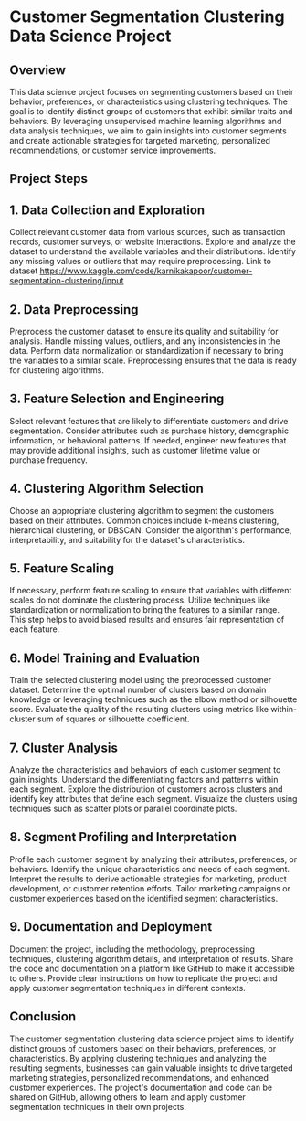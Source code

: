 
# Customer Segmentation Clustering Data Science Project
## Overview
This data science project focuses on segmenting customers based on their behavior, preferences, or characteristics using clustering techniques. The goal is to identify distinct groups of customers that exhibit similar traits and behaviors. By leveraging unsupervised machine learning algorithms and data analysis techniques, we aim to gain insights into customer segments and create actionable strategies for targeted marketing, personalized recommendations, or customer service improvements.

## Project Steps
## 1. Data Collection and Exploration
Collect relevant customer data from various sources, such as transaction records, customer surveys, or website interactions. Explore and analyze the dataset to understand the available variables and their distributions. Identify any missing values or outliers that may require preprocessing. Link to dataset https://www.kaggle.com/code/karnikakapoor/customer-segmentation-clustering/input

## 2. Data Preprocessing
Preprocess the customer dataset to ensure its quality and suitability for analysis. Handle missing values, outliers, and any inconsistencies in the data. Perform data normalization or standardization if necessary to bring the variables to a similar scale. Preprocessing ensures that the data is ready for clustering algorithms.

## 3. Feature Selection and Engineering
Select relevant features that are likely to differentiate customers and drive segmentation. Consider attributes such as purchase history, demographic information, or behavioral patterns. If needed, engineer new features that may provide additional insights, such as customer lifetime value or purchase frequency.

## 4. Clustering Algorithm Selection
Choose an appropriate clustering algorithm to segment the customers based on their attributes. Common choices include k-means clustering, hierarchical clustering, or DBSCAN. Consider the algorithm's performance, interpretability, and suitability for the dataset's characteristics.

## 5. Feature Scaling
If necessary, perform feature scaling to ensure that variables with different scales do not dominate the clustering process. Utilize techniques like standardization or normalization to bring the features to a similar range. This step helps to avoid biased results and ensures fair representation of each feature.

## 6. Model Training and Evaluation
Train the selected clustering model using the preprocessed customer dataset. Determine the optimal number of clusters based on domain knowledge or leveraging techniques such as the elbow method or silhouette score. Evaluate the quality of the resulting clusters using metrics like within-cluster sum of squares or silhouette coefficient.

## 7. Cluster Analysis
Analyze the characteristics and behaviors of each customer segment to gain insights. Understand the differentiating factors and patterns within each segment. Explore the distribution of customers across clusters and identify key attributes that define each segment. Visualize the clusters using techniques such as scatter plots or parallel coordinate plots.

## 8. Segment Profiling and Interpretation
Profile each customer segment by analyzing their attributes, preferences, or behaviors. Identify the unique characteristics and needs of each segment. Interpret the results to derive actionable strategies for marketing, product development, or customer retention efforts. Tailor marketing campaigns or customer experiences based on the identified segment characteristics.

## 9. Documentation and Deployment
Document the project, including the methodology, preprocessing techniques, clustering algorithm details, and interpretation of results. Share the code and documentation on a platform like GitHub to make it accessible to others. Provide clear instructions on how to replicate the project and apply customer segmentation techniques in different contexts.

## Conclusion
The customer segmentation clustering data science project aims to identify distinct groups of customers based on their behaviors, preferences, or characteristics. By applying clustering techniques and analyzing the resulting segments, businesses can gain valuable insights to drive targeted marketing strategies, personalized recommendations, and enhanced customer experiences. The project's documentation and code can be shared on GitHub, allowing others to learn and apply customer segmentation techniques in their own projects.
